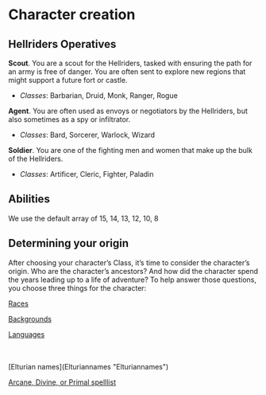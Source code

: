 # Character creation

## Hellriders Operatives

**Scout**. You are a scout for the Hellriders, tasked with ensuring the path for an army is free of danger. You are often sent to explore new regions that might support a future fort or castle.
- _Classes_: Barbarian, Druid, Monk, Ranger, Rogue

**Agent**. You are often used as envoys or negotiators by the Hellriders, but also sometimes as a spy or infiltrator.
- _Classes_: Bard, Sorcerer, Warlock, Wizard

**Soldier**. You are one of the fighting men and women that make up the bulk of the Hellriders.
- _Classes_: Artificer, Cleric, Fighter, Paladin



## Abilities
We use the default array of 15, 14, 13, 12, 10, 8

## Determining your origin
After choosing your character’s Class, it’s time
to consider the character’s origin. Who are the
character’s ancestors? And how did the
character spend the years leading up to a life of
adventure? To help answer those questions, you
choose three things for the character:

[Races](races "title")

[Backgrounds](background "title")

[Languages](languages "title")

<br>
<br>
[Elturian names](Elturiannames "Elturiannames")

[Arcane, Divine, or Primal spelllist](spelllist "spelllist")
